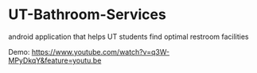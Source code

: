 # UT-Bathroom-Services
android application that helps UT students find optimal restroom facilities

Demo: https://www.youtube.com/watch?v=q3W-MPyDkqY&feature=youtu.be
